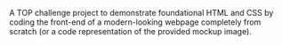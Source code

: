 A TOP challenge project to demonstrate foundational HTML and CSS by coding the front-end of a modern-looking webpage completely from scratch (or a code representation of the provided mockup image).
